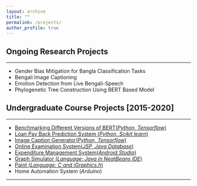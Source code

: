 ```yaml
---
layout: archive
title: ""
permalink: /projects/
author_profile: true
---
```


## Ongoing Research Projects
----------------
* Gender Bias Mitigation for Bangla Classification Tasks
* Bengali Image Captioning
* Emotion Detection from Live Bengali-Speech
* Phylogenetic Tree Construction Using BERT Based Model


## Undergraduate Course Projects [2015-2020]
----------------
* [Benchmarking Different Versions of BERT(*Python, Tensorflow*)](https://github.com/joyjft/Benchmarking-different-version-of-bert-)
* [Loan Pay Back Prediction System (*Python, Scikit learn*)](https://github.com/joyjft/Data-Science-Machine-Learning/tree/master/Loan%20Pay%20Back%20Predictor)
* [Image Caption Generator(*Python, Tensorflow*)](https://github.com/joyjft/Image-Caption-Genarator)
* [Online Examination System(*JSP, Java Database*)](https://github.com/joyjft/Online-Written-Examination-System)
* [Expenditure Management System(*Android Studio*)](https://github.com/joyjft/DailyCost)
* [Graph Simulator (*Language: Java in NeatBeans IDE*)](https://github.com/joyjft/Graph-Simulator)
* [Paint (*Language: C and iGraphics.h*)](https://github.com/sajib-kumar/Paint)
* Home Automation System (*Arduino*)

__________________________________________________
